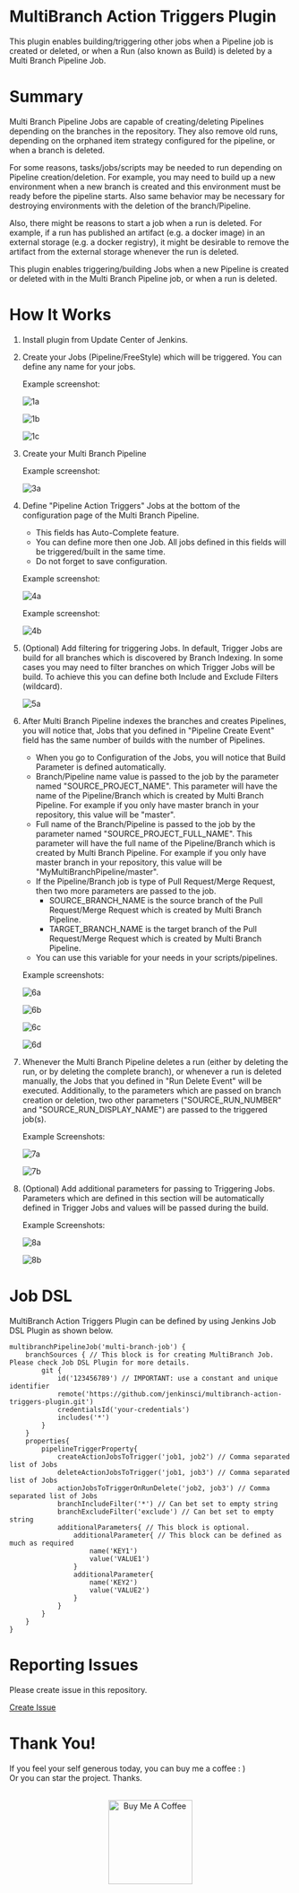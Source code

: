 MultiBranch Action Triggers Plugin
==================================

This plugin enables building/triggering other jobs when a Pipeline job is created or deleted,
or when a Run (also known as Build) is deleted by a Multi Branch Pipeline Job.

# Summary
Multi Branch Pipeline Jobs are capable of creating/deleting Pipelines depending on the branches in the repository.
They also remove old runs, depending on the orphaned item strategy configured for the pipeline,
or when a branch is deleted.

For some reasons, tasks/jobs/scripts may be needed to run depending on Pipeline creation/deletion. For example,
you may need to build up a new environment when a new branch is created and this environment must be ready before
the pipeline starts. Also same behavior may be necessary for destroying environments with the deletion of the branch/Pipeline.

Also, there might be reasons to start a job when a run is deleted. For example, if a run
has published an artifact (e.g. a docker image) in an external storage (e.g. a docker registry),
it might be desirable to remove the artifact from the external storage whenever the run is deleted.

This plugin enables triggering/building Jobs when a new Pipeline is created or deleted with in the Multi Branch Pipeline job,
or when a run is deleted.


# How It Works
1.  Install plugin from Update Center of Jenkins.

2.  Create your Jobs (Pipeline/FreeStyle) which will be triggered. You can define any name for your jobs.

    Example screenshot:
   
    ![1a](images/matp1a.png)
   
    ![1b](images/matp1b.png)
   
    ![1c](images/matp1c.png)

3.  Create your Multi Branch Pipeline 

    Example screenshot:
    
    ![3a](images/matp3a.png)

4.  Define "Pipeline Action Triggers" Jobs at the bottom of the configuration page of the Multi Branch Pipeline.
    - This fields has Auto-Complete feature.
    - You can define more then one Job. All jobs defined in this fields will be triggered/built in the same time.
    - Do not forget to save configuration.
    
    Example screenshot:
    
    ![4a](images/matp4a.png)
    
    Example screenshot:
    
    ![4b](images/matp4b.png)
    
5.  (Optional) Add filtering for triggering Jobs. In default, Trigger Jobs are build for all branches which is
    discovered by Branch Indexing. In some cases you may need to filter branches on which Trigger Jobs will be build.
    To achieve this you can define both Include and Exclude Filters (wildcard).
    
    ![5a](images/matp5a.png)

6.  After Multi Branch Pipeline indexes the branches and creates Pipelines, you will notice that, Jobs that you defined
    in "Pipeline Create Event" field has the same number of builds with the number of Pipelines. 
    - When you go to Configuration of the Jobs, you will notice that Build Parameter is defined automatically. 
    - Branch/Pipeline name value is passed to the job by the parameter named "SOURCE_PROJECT_NAME". This parameter will have the
    name of the Pipeline/Branch which is created by Multi Branch Pipeline. For example if you only have master branch
    in your repository, this value will be "master".
    - Full name of the Branch/Pipeline is passed to the job by the parameter named "SOURCE_PROJECT_FULL_NAME". This parameter will have the
     full name of the Pipeline/Branch which is created by Multi Branch Pipeline. For example if you only have master branch
    in your repository, this value will be "MyMultiBranchPipeline/master".
    - If the Pipeline/Branch job is type of Pull Request/Merge Request, then two more parameters are passed to the job.
        - SOURCE_BRANCH_NAME is the source branch of the Pull Request/Merge Request which is created by Multi Branch Pipeline.
        - TARGET_BRANCH_NAME is the target branch of the Pull Request/Merge Request which is created by Multi Branch Pipeline.
    - You can use this variable for your needs in your scripts/pipelines.
    
    Example screenshots:
    
    ![6a](images/matp6a.png)
    
    ![6b](images/matp6b.png)
    
    ![6c](images/matp6c.png)
    
    ![6d](images/matp6d.png)
    
7.  Whenever the Multi Branch Pipeline deletes a run (either by deleting the run, 
    or by deleting the complete branch), or whenever a run is deleted manually, 
    the Jobs that you defined in "Run Delete Event" will be executed. 
    Additionally, to the parameters which are passed on branch creation or deletion,
    two other parameters ("SOURCE_RUN_NUMBER" and "SOURCE_RUN_DISPLAY_NAME") are passed 
    to the triggered job(s).
   
    Example Screenshots:
   
    ![7a](images/matp7a.png)
    
    ![7b](images/matp7b.png)
    
8.  (Optional) Add additional parameters for passing to Triggering Jobs. Parameters which are defined in this section
    will be automatically defined in Trigger Jobs and values will be passed during the build.
   
    Example Screenshots:
   
    ![8a](images/matp8a.png)
   
    ![8b](images/matp8b.png)
   
# Job DSL
MultiBranch Action Triggers Plugin can be defined by using Jenkins Job DSL Plugin as shown below.
```shell script
multibranchPipelineJob('multi-branch-job') {
    branchSources { // This block is for creating MultiBranch Job. Please check Job DSL Plugin for more details.
        git {
            id('123456789') // IMPORTANT: use a constant and unique identifier
            remote('https://github.com/jenkinsci/multibranch-action-triggers-plugin.git')
            credentialsId('your-credentials') 
            includes('*')
        }
    }
    properties{
        pipelineTriggerProperty{
            createActionJobsToTrigger('job1, job2') // Comma separated list of Jobs
            deleteActionJobsToTrigger('job1, job3') // Comma separated list of Jobs
            actionJobsToTriggerOnRunDelete('job2, job3') // Comma separated list of Jobs
            branchIncludeFilter('*') // Can bet set to empty string
            branchExcludeFilter('exclude') // Can bet set to empty string
            additionalParameters{ // This block is optional.
                additionalParameter{ // This block can be defined as much as required
                    name('KEY1')
                    value('VALUE1')
                }
                additionalParameter{
                    name('KEY2')
                    value('VALUE2')
                }
            }
        }
    }
}
```
 
    
Reporting Issues
================
Please create issue in this repository.

[Create Issue](https://github.com/jenkinsci/multibranch-action-triggers-plugin/issues/new/choose)


Thank You!
==========
If you feel your self generous today, you can buy me a coffee : )
<br>
Or you can star the project.
Thanks.
<br>
<br>
<div align="center">
    <a href="https://www.buymeacoffee.com/STiAsoy" target="_blank">
        <img src="https://cdn.buymeacoffee.com/buttons/default-black.png" width="150px" alt="Buy Me A Coffee" style="width: 150px !important">
    </a>
</div>